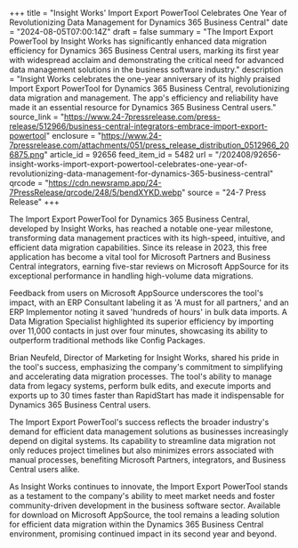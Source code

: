 +++
title = "Insight Works' Import Export PowerTool Celebrates One Year of Revolutionizing Data Management for Dynamics 365 Business Central"
date = "2024-08-05T07:00:14Z"
draft = false
summary = "The Import Export PowerTool by Insight Works has significantly enhanced data migration efficiency for Dynamics 365 Business Central users, marking its first year with widespread acclaim and demonstrating the critical need for advanced data management solutions in the business software industry."
description = "Insight Works celebrates the one-year anniversary of its highly praised Import Export PowerTool for Dynamics 365 Business Central, revolutionizing data migration and management. The app's efficiency and reliability have made it an essential resource for Dynamics 365 Business Central users."
source_link = "https://www.24-7pressrelease.com/press-release/512966/business-central-integrators-embrace-import-export-powertool"
enclosure = "https://www.24-7pressrelease.com/attachments/051/press_release_distribution_0512966_206875.png"
article_id = 92656
feed_item_id = 5482
url = "/202408/92656-insight-works-import-export-powertool-celebrates-one-year-of-revolutionizing-data-management-for-dynamics-365-business-central"
qrcode = "https://cdn.newsramp.app/24-7PressRelease/qrcode/248/5/bendXYKD.webp"
source = "24-7 Press Release"
+++

<p>The Import Export PowerTool for Dynamics 365 Business Central, developed by Insight Works, has reached a notable one-year milestone, transforming data management practices with its high-speed, intuitive, and efficient data migration capabilities. Since its release in 2023, this free application has become a vital tool for Microsoft Partners and Business Central integrators, earning five-star reviews on Microsoft AppSource for its exceptional performance in handling high-volume data migrations.</p><p>Feedback from users on Microsoft AppSource underscores the tool's impact, with an ERP Consultant labeling it as 'A must for all partners,' and an ERP Implementor noting it saved 'hundreds of hours' in bulk data imports. A Data Migration Specialist highlighted its superior efficiency by importing over 11,000 contacts in just over four minutes, showcasing its ability to outperform traditional methods like Config Packages.</p><p>Brian Neufeld, Director of Marketing for Insight Works, shared his pride in the tool's success, emphasizing the company's commitment to simplifying and accelerating data migration processes. The tool's ability to manage data from legacy systems, perform bulk edits, and execute imports and exports up to 30 times faster than RapidStart has made it indispensable for Dynamics 365 Business Central users.</p><p>The Import Export PowerTool's success reflects the broader industry's demand for efficient data management solutions as businesses increasingly depend on digital systems. Its capability to streamline data migration not only reduces project timelines but also minimizes errors associated with manual processes, benefiting Microsoft Partners, integrators, and Business Central users alike.</p><p>As Insight Works continues to innovate, the Import Export PowerTool stands as a testament to the company's ability to meet market needs and foster community-driven development in the business software sector. Available for download on Microsoft AppSource, the tool remains a leading solution for efficient data migration within the Dynamics 365 Business Central environment, promising continued impact in its second year and beyond.</p>